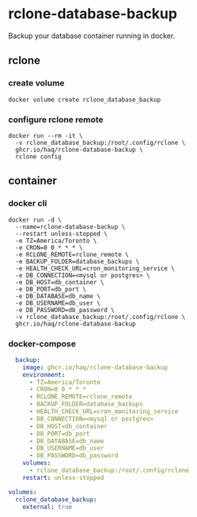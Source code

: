 # rclone-database-backup

Backup your database container running in docker.

## rclone

### create volume
```shell
docker volume create rclone_database_backup
```

### configure rclone remote
```shell
docker run --rm -it \
  -v rclone_database_backup:/root/.config/rclone \
  ghcr.io/haq/rclone-database-backup \
  rclone config
```

## container

### docker cli

```shell
docker run -d \
  --name=rclone-database-backup \
  --restart unless-stopped \
  -e TZ=America/Toronto \
  -e CRON=0 0 * * * \
  -e RCLONE_REMOTE=rclone_remote \
  -e BACKUP_FOLDER=database_backups \
  -e HEALTH_CHECK_URL=cron_monitoring_service \
  -e DB_CONNECTION=<mysql or postgres> \
  -e DB_HOST=db_container \
  -e DB_PORT=db_port \
  -e DB_DATABASE=db_name \
  -e DB_USERNAME=db_user \
  -e DB_PASSWORD=db_password \
  -v rclone_database_backup:/root/.config/rclone \
  ghcr.io/haq/rclone-database-backup
```

### docker-compose
```yaml
  backup:
    image: ghcr.io/haq/rclone-database-backup
    environment:
      - TZ=America/Toronto
      - CRON=0 0 * * *
      - RCLONE_REMOTE=rclone_remote
      - BACKUP_FOLDER=database_backups
      - HEALTH_CHECK_URL=cron_monitoring_service
      - DB_CONNECTION=<mysql or postgres> 
      - DB_HOST=db_container
      - DB_PORT=db_port
      - DB_DATABASE=db_name
      - DB_USERNAME=db_user
      - DB_PASSWORD=db_password
    volumes:
      - rclone_database_backup:/root/.config/rclone
    restart: unless-stopped

volumes:
  rclone_database_backup:
    external: true
```
